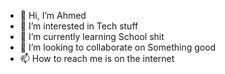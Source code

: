 - 👋 Hi, I’m Ahmed
- 👀 I’m interested in Tech stuff
- 🌱 I’m currently learning School shit
- 💞️ I’m looking to collaborate on Something good
- 📫 How to reach me is on the internet 

<!---
Ahmed00010/Ahmed00010 is a ✨ special ✨ repository because its `README.md` (this file) appears on your GitHub profile.
You can click the Preview link to take a look at your changes.
--->
